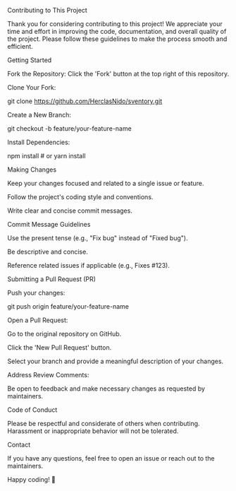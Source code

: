 Contributing to This Project

Thank you for considering contributing to this project! We appreciate your time and effort in improving the code, documentation, and overall quality of the project. Please follow these guidelines to make the process smooth and efficient.

Getting Started

Fork the Repository: Click the 'Fork' button at the top right of this repository.

Clone Your Fork:

git clone https://github.com/HerclasNido/sventory.git

Create a New Branch:

git checkout -b feature/your-feature-name

Install Dependencies:

npm install  # or yarn install

Making Changes

Keep your changes focused and related to a single issue or feature.

Follow the project's coding style and conventions.

Write clear and concise commit messages.

Commit Message Guidelines

Use the present tense (e.g., "Fix bug" instead of "Fixed bug").

Be descriptive and concise.

Reference related issues if applicable (e.g., Fixes #123).

Submitting a Pull Request (PR)

Push your changes:

git push origin feature/your-feature-name

Open a Pull Request:

Go to the original repository on GitHub.

Click the 'New Pull Request' button.

Select your branch and provide a meaningful description of your changes.

Address Review Comments:

Be open to feedback and make necessary changes as requested by maintainers.

Code of Conduct

Please be respectful and considerate of others when contributing. Harassment or inappropriate behavior will not be tolerated.

Contact

If you have any questions, feel free to open an issue or reach out to the maintainers.

Happy coding! 🚀
